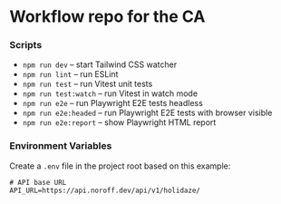 # Workflow repo for the CA
### Scripts

- `npm run dev` – start Tailwind CSS watcher  
- `npm run lint` – run ESLint  
- `npm run test` – run Vitest unit tests  
- `npm run test:watch` – run Vitest in watch mode  
- `npm run e2e` – run Playwright E2E tests headless  
- `npm run e2e:headed` – run Playwright E2E tests with browser visible  
- `npm run e2e:report` – show Playwright HTML report

### Environment Variables

Create a `.env` file in the project root based on this example:

```env
# API base URL
API_URL=https://api.noroff.dev/api/v1/holidaze/